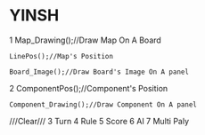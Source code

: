 # YINSH
  1 
    Map_Drawing();//Draw Map On A Board

    LinePos();//Map's Position

    Board_Image();//Draw Board's Image On A panel

  2 
    ComponentPos();//Component's Position

    Component_Drawing();//Draw Component On A panel
  
  ///Clear///
  3 Turn
  4 Rule
  5 Score
  6 AI
  7 Multi Paly
